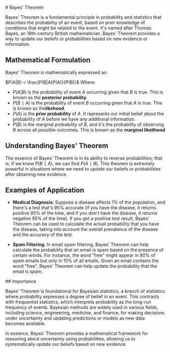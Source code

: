 
# Bayes' Theorem

Bayes' Theorem is a fundamental principle in probability and statistics that describes the probability of an event, 
based on prior knowledge of conditions that might be related to the event. It's named after Thomas Bayes, an 18th-century British 
mathematician. Bayes' Theorem provides a way to update our beliefs or probabilities based on new evidence or information.

## Mathematical Formulation
Bayes' Theorem is mathematically expressed as:

$P(A|B) = \frac{P(B|A)P(A)}{P(B)}$
​
Where:

- $P(A|B)$ is the probability of event $A$ occurring given that $B$ is true. This is known as the **posterior probability**.
- $P(B∣A)$ is the probability of event $B$ occurring given that $A$ is true. This is known as the**likehood**.
- $P(A)$ is the **prior probability** of $A$. It represents our initial belief about the probability of $A$ before we have any additional information.
- $P(B)$ is the marginal probability of $B$, and it's the probability of observing $B$ across all possible outcomes. This is known as the **marginal likelihood**

## Understanding Bayes' Theorem
The essence of Bayes' Theorem is in its ability to reverse probabilities; that is, if we know $P(B∣A)$, we can find 
$P(A∣B)$. This theorem is extremely powerful in situations where we need to update our beliefs or probabilities after obtaining new evidence.

## Examples of Application

- **Medical Diagnosis**: Suppose a disease affects 1% of the population, and there's a test that's 95% accurate (if you have the disease, it returns positive 95% of the time, and if you don't have the disease, it returns negative 95% of the time). If you get a positive test result, Bayes' Theorem can be used to calculate the actual probability that you have the disease, taking into account the overall prevalence of the disease and the accuracy of the test.

- **Spam Filtering**: In email spam filtering, Bayes' Theorem can help calculate the probability that an email is spam based on the presence of certain words. For instance, the word "free" might appear in 80% of spam emails but only in 15% of all emails. Given an email contains the word "free", Bayes' Theorem can help update the probability that the email is spam.

## Importance

Bayes' Theorem is foundational for Bayesian statistics, a branch of statistics where probability expresses a degree of belief in an event. This contrasts with frequentist statistics, which interprets probability as the long-run frequency of events. Bayesian methods are widely used in various fields, including science, engineering, medicine, and finance, for making decisions under uncertainty and updating predictions or models as new data becomes available.

In essence, Bayes' Theorem provides a mathematical framework for reasoning about uncertainty using probabilities, allowing us to systematically update our beliefs based on new evidence.